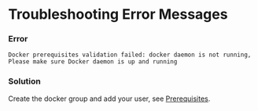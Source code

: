 # Troubleshooting Error Messages

### Error
 ``Docker prerequisites validation failed: docker daemon is not running, Please make sure Docker daemon is up and running``
### Solution
Create the docker group and add your user, see [Prerequisites](getting-started/#prerequisites).
